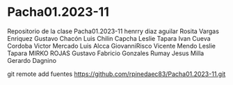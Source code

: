 # Pacha01.2023-11
Repositorio de la clase Pacha01.2023-11
henrry diaz aguilar
Rosita
Vargas Enriquez
Gustavo Chacón
Luis Chilin Capcha
Leslie Tapara
Ivan Cueva Cordoba
Victor Mercado
Luis Alcca
GiovanniRisco
Vicente Mendo
Leslie Tapara
MIRKO ROJAS
Gustavo Fabricio Gonzales Rumay
Jesus Milla 
Gerardo Dagnino



git remote add fuentes https://github.com/rpinedaec83/Pacha01.2023-11.git